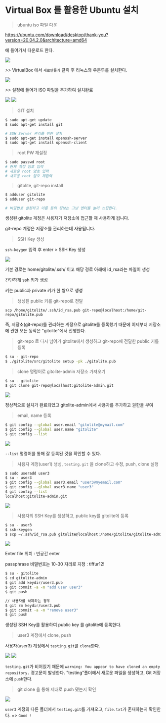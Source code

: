 # Virtual Box 를 활용한 Ubuntu 설치

> ubuntu iso 파일 다운

https://ubuntu.com/download/desktop/thank-you?version=20.04.2.0&architecture=amd64

에 들어가서 다운로드 한다.

<img src=".\img\image-20210805095828418.png">



*>>* VirtualBox 에서 `새로만들기` 클릭 후 리눅스와 우분투를 설치한다.





<img src="./img/image-20210805100311233.png">



*>>* 설정에 들어가 ISO 파일을 추가하여 설치완료

<img src="./img/image-20210805100753961.png">







<img src="./img/image-20210805101407693.png">





> GIT 설치

```bash
$ sudo apt-get update
$ sudo apt-get install git

# SSH Server 관리를 위한 설치
$ sudo apt-get install openssh-server
$ sudo apt-get install openssh-client


```



> root PW 재설정

```bash
$ sudo passwd root
# 현재 계정 암호 입력
# 새로운 root 암호 입력
# 새로운 root 암호 재입력
```



> gitolite, git-repo install

```bash
$ adduser gitolite
$ adduser git-repo

# 비밀번호 설정하고 이름 등의 정보는 그냥 엔터를 눌러 스킵한다.
```

생성된 gitolite 계정은 사용자가 저장소에 접근할 때 사용하게 됩니다.

git-repo 계정은 저장소를 관리하는데 사용됩니다.



> SSH Key 생성

`ssh-keygen` 입력 후 enter > SSH Key 생성



<img src="./img/image-20210809152022118.png">





기본 경로는 home/gitolite/.ssh/ 이고 해당 경로 아래에 id_rsa라는 파일이 생성

간단하게 ssh 키가 생성

키는 public과 private 키가 한 쌍으로 생성



> 생성된 public 키를 git-repo로 전달

`scp /home/gitolite/.ssh/id_rsa.pub git-repo@localhost:/home/git-repo/gitolite.pub`

즉, 저장소(git-repo)를 관리하는 계정으로 gitolite를 등록했기 때문에 이제부터 저장소에 관한 모든 동작은 "gitolite"에서 진행한다.



> git-repo 로 다시 넘어가 gitolite에서 생성하고 git-repo에 전달한 public 키를 등록

```bash
$ su - git-repo
$ ./gitolite/src/gitolite setup -pk ./gitolite.pub
```



> clone 명령어로 gitolite-admin 저장소 가져오기

```bash
$ su - gitolite
$ git clone git-repo@localhost:gitolite-admin.git
```

<img src="./img/image-20210810094524899.png">

정상적으로 설치가 완료되었고 gitolite-admin에서 사용자를 추가하고 권한을 부여



> email, name 등록

```bash
$ git config --global user.email "gitolite@mymail.com"
$ git config --global user.name "gitolite"
$ git config --list
```

<img src="./img/image-20210810094841641.png">



`--list` 명령어를 통해 잘 등록된 것을 확인할 수 있다.



> 사용자 계정(user1) 생성, `testing.git` 을 clone하고 수정, push, clone 실행

```bash
$ sudo useradd user3
$ su - user3
$ git config --global user3.email "user3@myemail.com"
$ git config --global user3.name "user3"
$ git config --list
localhost:gitolite-admin.git
```

<img src="./img/image-20210813093955273.png">





> 사용자의 SSH Key를 생성하고, public key를 gitolite에 등록

```bash
$ su - user3
$ ssh-keygen
$ scp ~/.ssh/id_rsa.pub gitolite@localhost:/home/gitolite/gitolite-admin/keydir/user3.pub
```

<img src="./img/image-20210813094033033.png">

Enter file 위치 : 빈공간 enter

passphrase 비밀번호는 10-30 자리로 지정 : tlffur12!



```bash
$ su - gitolite
$ cd gitolite-admin
$ git add keydir/user3.pub
$ git commit -a -m "add user user3"
$ git push

// 사용자를 삭제하는 경우
$ git rm keydir/user3.pub
$ git commit -a -m "remove user3"
$ git push
```

생성된 SSH Key를 활용하여 public key 를 gitolite에 등록한다.


> user3 계정에서 clone, push

사용자(user3) 계정에서 `testing.git`를 `clone`한다.

<img src="./img/image-20210813094356861.png">



<img src="./img/image-20210813100805897.png">



`testing.git`가 비어있기 때문에 `warning: You appear to have cloned an empty repository.` 경고문이 발생한다.
"testing"폴더에서 새로운 파일을 생성하고, Git 저장소에 `push`한다.



> git clone 을 통해 제대로 push 됐는지 확인

<img src="./img/image-20210813101627974.png">

`user3` 계정의 다른 폴더에서 `testing.git`를 가져오고, `file.txt`가 존재하는지 확인한다. => `Good !`



